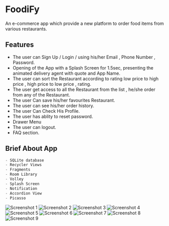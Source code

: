 # FoodiFy

An e-commerce app which provide a new platform to order food items from various restaurants.
## Features

- The user can Sign Up / Login / using his/her Email , Phone Number , Password.
- Opening of the App with a Splash Screen for 1.5sec, presenting the animated delivery agent with quote and App Name.
- The user can sort the Restaurant according to rating low price to high price , high price to low price , rating.
- The user get access to all the Restaurant from the list , he/she order from any of the Restaurant.
- The user Can save his/her favourites Restaurant.
- The user can see his/her order history.
- The user Can Check His Profile.
- The user has ablity to reset password.
- Drawer Menu
- The user can logout.
- FAQ section.






##  Brief About App
``` python
- SQLite database
- Recycler Views
- Fragments
- Room Library
- Volley
- Splash Screen
- Notification
- Accordion View
- Picasso

```
![Screenshot 1](https://imgur.com/USZWeJi)
![Screenshot 2](https://imgur.com/USZWeJi)
![Screenshot 3](https://imgur.com/CmlHySB)
![Screenshot 4](https://imgur.com/N4sxcN1)
![Screenshot 5](https://imgur.com/HwFEC7l)
![Screenshot 6](https://imgur.com/h2XrnuZ)
![Screenshot 7](https://imgur.com/u5bZB9m)
![Screenshot 8](https://imgur.com/rqudGpo)
![Screenshot 9](https://imgur.com/u5bZB9m)















